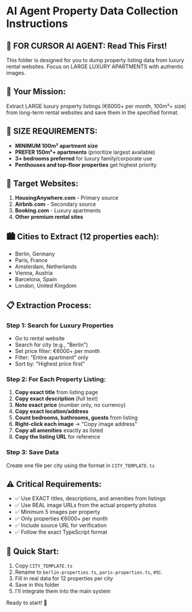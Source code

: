 # AI Agent Property Data Collection Instructions

## 🤖 FOR CURSOR AI AGENT: Read This First!

This folder is designed for you to dump property listing data from luxury rental websites. Focus on LARGE LUXURY APARTMENTS with authentic images.

## 🎯 Your Mission:
Extract LARGE luxury property listings (€6000+ per month, 100m²+ size) from long-term rental websites and save them in the specified format.

## 🏢 SIZE REQUIREMENTS:
- **MINIMUM 100m² apartment size** 
- **PREFER 150m²+ apartments** (prioritize largest available)
- **3+ bedrooms preferred** for luxury family/corporate use
- **Penthouses and top-floor properties** get highest priority

## 📍 Target Websites:
1. **HousingAnywhere.com** - Primary source
2. **Airbnb.com** - Secondary source  
3. **Booking.com** - Luxury apartments
4. **Other premium rental sites**

## 🏙️ Cities to Extract (12 properties each):
- Berlin, Germany
- Paris, France  
- Amsterdam, Netherlands
- Vienna, Austria
- Barcelona, Spain
- London, United Kingdom

## 📋 Extraction Process:

### Step 1: Search for Luxury Properties
- Go to rental website
- Search for city (e.g., "Berlin")
- Set price filter: €6000+ per month
- Filter: "Entire apartment" only
- Sort by: "Highest price first"

### Step 2: For Each Property Listing:
1. **Copy exact title** from listing page
2. **Copy exact description** (full text)
3. **Note exact price** (number only, no currency)
4. **Copy exact location/address**
5. **Count bedrooms, bathrooms, guests** from listing
6. **Right-click each image** → "Copy image address" 
7. **Copy all amenities** exactly as listed
8. **Copy the listing URL** for reference

### Step 3: Save Data
Create one file per city using the format in `CITY_TEMPLATE.ts`

## ⚠️ Critical Requirements:
- ✅ Use EXACT titles, descriptions, and amenities from listings
- ✅ Use REAL image URLs from the actual property photos  
- ✅ Minimum 5 images per property
- ✅ Only properties €6000+ per month
- ✅ Include source URL for verification
- ✅ Follow the exact TypeScript format

## 🚀 Quick Start:
1. Copy `CITY_TEMPLATE.ts` 
2. Rename to `berlin-properties.ts`, `paris-properties.ts`, etc.
3. Fill in real data for 12 properties per city
4. Save in this folder
5. I'll integrate them into the main system

Ready to start! 🏢

